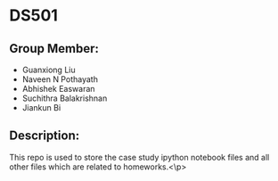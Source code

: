 # DS501
## Group Member:
* Guanxiong Liu
* Naveen N Pothayath
* Abhishek Easwaran
* Suchithra Balakrishnan
* Jiankun Bi

## Description:
This repo is used to store the case study ipython notebook files and all other files which are related to homeworks.<\p>

